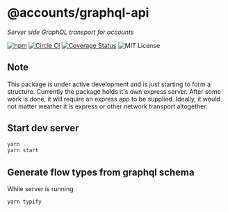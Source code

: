 # @accounts/graphql-api

*Server side GraphQL transport for accounts*

[![npm](https://img.shields.io/npm/v/@accounts/graphql-api.svg?maxAge=2592000)](https://www.npmjs.com/package/@accounts/graphql-api) [![Circle CI](https://circleci.com/gh/js-accounts/graphql-api.svg?style=shield)](https://circleci.com/gh/js-accounts/graphql-api) [![Coverage Status](https://coveralls.io/repos/github/js-accounts/graphql-api/badge.svg?branch=master)](https://coveralls.io/github/js-accounts/graphql-api?branch=master) ![MIT License](https://img.shields.io/badge/license-MIT-blue.svg)

## Note
This package is under active development and is just starting to form a structure.
Currently the package holds it's own express server.
After some work is done, it will require an express app to be supplied.
Ideally, it would not matter weather it is express or other network transport altogether.

## Start dev server

```bash
yarn
yarn start
```

## Generate flow types from graphql schema

While server is running
```bash
yarn typify
```
